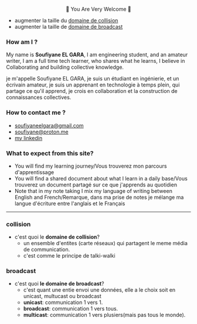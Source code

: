 <p style="text-align: center;">🤗 You Are Very Welcome 🤗</p>

 - augmenter la taille du [domaine de collision](#collision)  
 - augmenter la taille de [domaine de broadcast](#broadcast)

### How am I ?
My name is **Soufiyane EL GARA**, I am engineering student, and an amateur writer, I am a full time tech learner, who shares what he learns, I believe in Collaborating and building collective knowledge.

je m'appelle Soufiyane EL GARA, je suis  un étudiant en ingénierie, et un écrivain amateur, je suis un apprenant en technologie à temps plein, qui partage ce qu'il apprend, je crois en collaboration et la construction de connaissances collectives.

### How to contact me ?
- <soufiyaneelgara@gmail.com>
- <soufiyane@proton.me>
- [my linkedin](https://www.linkedin.com/in/soufiyaneelgara/)

### What to expect from this site?
- You will find my learning journey/Vous trouverez mon parcours d'apprentissage 
- You will find a shared document about what I learn in a daily base/Vous trouverez un document partagé sur ce que j'apprends au quotidien
- Note that in my note taking I mix my language of writing between English and French/Remarque, dans ma prise de notes je mélange ma langue d'écriture entre l'anglais et le Français

---
 
 ### collision

- c'est quoi le **domaine de collision**?
  - un ensemble d'entites (carte réseaux) qui partagent le meme média de communication.
  - c'est comme le principe de talki-walki

### broadcast

- c'est quoi **le domaine de broadcast**?
  - c'est quant une entie envoi une données, elle a le choix soit en unicast, multucast ou broadcast
  - **unicast**: communication 1 vers 1.
  - **broadcast**: communication 1 vers tous.
  - **multicast**: communication 1 vers plusiers(mais pas tous le monde).

